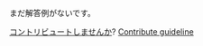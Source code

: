 
まだ解答例がないです。

[コントリビュートしませんか](https://github.com/BFEdev/BFE.dev-solutions/blob/main/question/what-is-open-redirect-problem-how-to-solve-it_ja.md)?  [Contribute guideline](https://github.com/BFEdev/BFE.dev-solutions#how-to-contribute)
